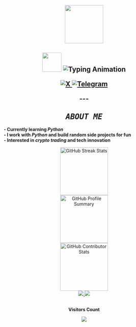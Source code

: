 <p align="center">
  <img src="https://cdn3.emoji.gg/emojis/136857-pepesmoke.gif" width="120">
</p>

<h2 align="center">
<div align="center">
  
  <tr>
    <td>
        <img src="https://media.giphy.com/media/TEnXkcsHrP4YedChhA/giphy.gif" width="60">
     </td>
     <td>
          <img src="https://readme-typing-svg.herokuapp.com?font=Fira+Code&weight=500&size=28&pause=1000&color=00C2FF&vCenter=true&width=450&lines=Hey+there%2C+I'm+Tasfik+Hasan" alt="Typing Animation">
      </td>
    </tr>
  </div>
  
<p align="center">
  <a href=<div class="social-icons">
  <a href="https://x.com/hexzpyher" target="_blank">
    <img src="https://img.shields.io/badge/X-000000?style=for-the-badge&logo=x&logoColor=white" alt="X">
  </a>
  <a href="https://t.me/TouFiqVH" target="_blank">
    <img src="https://img.shields.io/badge/Telegram-000000?style=for-the-badge&logo=telegram&logoColor=white" alt="Telegram">
  </a>
  </p>
---

<h2 align="center">
   <strong><em><span style="font-family: 'Fira Code', monospace; font-size: 24px;">ABOUT ME</span></em></strong>
</h2>

**- Currently learning _Python_**  
**- I work with _Python_ and build random side projects for fun**  
**- Interested in _crypto trading_ and tech innovation**

<div align="center">
  <picture>
    <source media="(prefers-color-scheme: dark)" srcset="https://nirzak-streak-stats.vercel.app/?user=Ximon-beep&theme=aura&hide_border=false">
    <source media="(prefers-color-scheme: light)" srcset="https://nirzak-streak-stats.vercel.app/?user=Ximon-beep&theme=github&hide_border=false">
    <img alt="GitHub Streak Stats" height="150em" src="https://nirzak-streak-stats.vercel.app/?user=Ximon-beep&theme=github&hide_border=false">
  </picture>

  <br>

  <picture>
    <source media="(prefers-color-scheme: dark)" srcset="https://github-profile-summary-cards.vercel.app/api/cards/profile-details?username=Ximon-beep&theme=aura">
    <source media="(prefers-color-scheme: light)" srcset="https://github-profile-summary-cards.vercel.app/api/cards/profile-details?username=Ximon-beep&theme=github">
    <img alt="GitHub Profile Summary" height="150em" src="https://github-profile-summary-cards.vercel.app/api/cards/profile-details?username=Ximon-beep&theme=github">
  </picture>

  <br>

  <picture>
    <source media="(prefers-color-scheme: dark)" srcset="https://github-contributor-stats.vercel.app/api?username=Ximon-beep&limit=5&theme=aura&combine_all_yearly_contributions=true">
    <source media="(prefers-color-scheme: light)" srcset="https://github-contributor-stats.vercel.app/api?username=Ximon-beep&limit=5&theme=github&combine_all_yearly_contributions=true">
    <img alt="GitHub Contributor Stats" height="150em" src="https://github-contributor-stats.vercel.app/api?username=Ximon-beep&limit=5&theme=github&combine_all_yearly_contributions=true">
  </picture>
</div>

<div align="center">
  <a href="mailto:Ximon-beep@gmail.com" target="_blank" rel="noopener noreferrer">
    <img src="https://img.shields.io/badge/-Gmail-%23333?style=for-the-badge&logo=gmail&logoColor=white">
  </a>
  <a href="https://t.me/Ximon-beep" target="_blank" rel="noopener noreferrer">
    <img src="https://img.shields.io/badge/-Telegram-%23333?style=for-the-badge&logo=telegram&logoColor=white">
  </a>
</div>

<div align="center">
  <br>
  <p align="center"><b>Visitors Count</b></p>
  <p align="center">
    <img align="center" src="https://komarev.com/ghpvc/?username=Ximon-beep&color=brightgreen">
  </p>
  <br>
</div>
